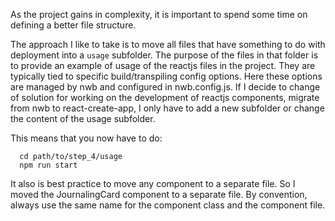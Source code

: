 As the project gains in complexity, it is important to spend some time on defining a better file structure.

The approach I like to take is to move all files that have something to do with deployment into a `usage` subfolder. The purpose of the files in that folder is to provide an example of usage of the reactjs files in the project. They are typically tied to specific build/transpiling config options. Here these options are managed by nwb and configured in nwb.config.js. If I decide to change of solution for working on the development of reactjs components, migrate from nwb to react-create-app, I only have to add a new subfolder or change the content of the usage subfolder.

This means that you now have to do:

      cd path/to/step_4/usage
      npm run start


It also is best practice to move any component to a separate file. So I moved the JournalingCard component to a separate file. By convention, always use the same name for the component class and the component file.
